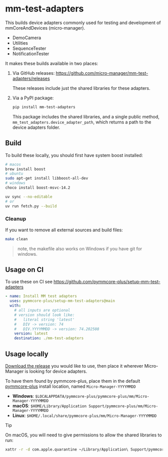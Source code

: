 # mm-test-adapters

This builds device adapters commonly used for testing and
development of mmCoreAndDevices (micro-manager).

- DemoCamera
- Utilities
- SequenceTester
- NotificationTester

It makes these builds available in two places:

1. Via GitHub releases: <https://github.com/micro-manager/mm-test-adapters/releases>  

   These releases include just the shared libraries for these adapters.

1. Via a PyPI package:

   ```sh
   pip install mm-test-adapters
   ```

   This package includes the shared libraries, and a single public method,
   `mm_test_adapters.device_adapter_path`, which returns a path to the device
   adapters folder.

## Build

To build these locally, you should first have system boost installed:

```sh
# macos
brew install boost
# ubuntu
sudo apt-get install libboost-all-dev
# windows
choco install boost-msvc-14.2
```

```sh
uv sync --no-editable
# or
uv run fetch.py --build
```

### Cleanup

If you want to remove all external sources and build files:

```sh
make clean
```

> note, the makefile also works on Windows if you have git for windows.

## Usage on CI

To use these on CI see <https://github.com/pymmcore-plus/setup-mm-test-adapters>

```yaml
- name: Install MM test adapters
  uses: pymmcore-plus/setup-mm-test-adapters@main
  with:
    # all inputs are optional
    # version should look like:
    #   literal string 'latest'
    #   DIV -> version: 74
    #   DIV.YYYYMMDD -> version: 74.202508
    version: latest
    destination: ./mm-test-adapters
```

## Usage locally

[Download the
release](https://github.com/pymmcore-plus/mm-test-adapters/releases/) you would
like to use, then place it wherever Micro-Manager is looking for device
adapters.

To have them found by pymmcore-plus, place them in the default
[pymmcore-plus](https://github.com/pymmcore-plus/pymmcore-plus) install
location, named `Micro-Manager-YYYYMMDD`

- **Windows**: `$LOCALAPPDATA/pymmcore-plus/pymmcore-plus/mm/Micro-Manager-YYYYMMDD`
- **macOS**: `$HOME/Library/Application Support/pymmcore-plus/mm/Micro-Manager-YYYYMMDD`
- **Linux**: `$HOME/.local/share/pymmcore-plus/mm/Micro-Manager-YYYYMMDD`

> [!TIP]
> On macOS, you will need to give permissions to allow the shared libraries to run:
>
> ```sh
> xattr -r -d com.apple.quarantine ~/Library/Application\ Support/pymmcore-plus/mm/Micro-Manager-*
> ```
>
